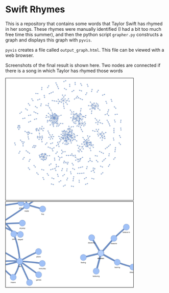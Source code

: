 # Swift Rhymes

This is a repository that contains some words that Taylor Swift has rhymed in her songs.
These rhymes were manually identified (I had a bit too much free time this summer),
and then the python script `grapher.py` constructs a graph and displays this graph with `pyvis`.

`pyvis` creates a file called `output_graph.html`. This file can be viewed with a web browser.

Screenshots of the final result is shown here. Two nodes are connected if there is a song in which
Taylor has rhymed those words

<img src="./screenshot_of_entire_graph.jpg" alt="" width="400" border="1px solid black"/>

<img src="./screenshot_with_details.jpg" alt="" width="400" border="1px solid black"/>
